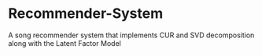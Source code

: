 # Recommender-System
A song recommender system that implements CUR and SVD decomposition along with the Latent Factor Model
